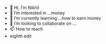 - 👋 Hi, I’m Nikhil
- 👀 I’m interested in ...money
- 🌱 I’m currently learning ...how to earn money
- 💞️ I’m looking to collaborate on ...
- 📫 How to reach
- eighth edit

<!---
nikhilraj0722/nikhilraj0722 is a ✨ special ✨ repository because its `README.md` (this file) appears on your GitHub profile.
You can click the Preview link to take a look at your changes.
--->
